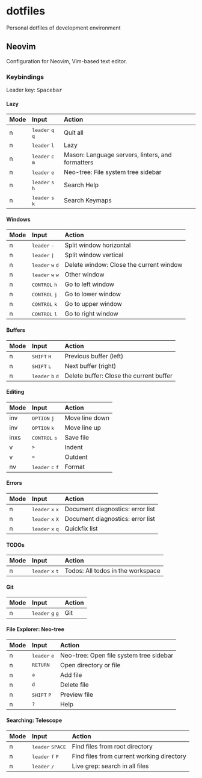 # dotfiles

Personal dotfiles of development environment

## Neovim

Configuration for Neovim, Vim-based text editor.

### Keybindings

Leader key: <kbd>Spacebar</kbd>

#### Lazy

| Mode | Input                                       | Action                                           |
| :--- | :------------------------------------------ | :----------------------------------------------- |
| n    | <kbd>leader</kbd> <kbd>q</kbd> <kbd>q</kbd> | Quit all                                         |
| n    | <kbd>leader</kbd> <kbd>l</kbd>              | Lazy                                             |
| n    | <kbd>leader</kbd> <kbd>c</kbd> <kbd>m</kbd> | Mason: Language servers, linters, and formatters |
| n    | <kbd>leader</kbd> <kbd>e</kbd>              | Neo-tree: File system tree sidebar               |
| n    | <kbd>leader</kbd> <kbd>s</kbd> <kbd>h</kbd> | Search Help                                      |
| n    | <kbd>leader</kbd> <kbd>s</kbd> <kbd>k</kbd> | Search Keymaps                                   |

#### Windows

| Mode | Input                                       | Action                                  |
| :--- | :------------------------------------------ | :-------------------------------------- |
| n    | <kbd>leader</kbd> <kbd>-</kbd>              | Split window horizontal                 |
| n    | <kbd>leader</kbd> <kbd>\|</kbd>             | Split window vertical                   |
| n    | <kbd>leader</kbd> <kbd>w</kbd> <kbd>d</kbd> | Delete window: Close the current window |
| n    | <kbd>leader</kbd> <kbd>w</kbd> <kbd>w</kbd> | Other window                            |
| n    | <kbd>CONTROL</kbd> <kbd>h</kbd>             | Go to left window                       |
| n    | <kbd>CONTROL</kbd> <kbd>j</kbd>             | Go to lower window                      |
| n    | <kbd>CONTROL</kbd> <kbd>k</kbd>             | Go to upper window                      |
| n    | <kbd>CONTROL</kbd> <kbd>l</kbd>             | Go to right window                      |

#### Buffers

| Mode | Input                                       | Action                                  |
| :--- | :------------------------------------------ | :-------------------------------------- |
| n    | <kbd>SHIFT</kbd> <kbd>H</kbd>               | Previous buffer (left)                  |
| n    | <kbd>SHIFT</kbd> <kbd>L</kbd>               | Next buffer (right)                     |
| n    | <kbd>leader</kbd> <kbd>b</kbd> <kbd>d</kbd> | Delete buffer: Close the current buffer |

#### Editing

| Mode | Input                                       | Action         |
| :--- | :------------------------------------------ | :------------- |
| inv  | <kbd>OPTION</kbd> <kbd>j</kbd>              | Move line down |
| inv  | <kbd>OPTION</kbd> <kbd>k</kbd>              | Move line up   |
| inxs | <kbd>CONTROL</kbd> <kbd>s</kbd>             | Save file      |
| v    | <kbd>&gt;</kbd>                             | Indent         |
| v    | <kbd>&lt;</kbd>                             | Outdent        |
| nv   | <kbd>leader</kbd> <kbd>c</kbd> <kbd>f</kbd> | Format         |

#### Errors

| Mode | Input                                       | Action                           |
| :--- | :------------------------------------------ | :------------------------------- |
| n    | <kbd>leader</kbd> <kbd>x</kbd> <kbd>x</kbd> | Document diagnostics: error list |
| n    | <kbd>leader</kbd> <kbd>x</kbd> <kbd>X</kbd> | Document diagnostics: error list |
| n    | <kbd>leader</kbd> <kbd>x</kbd> <kbd>q</kbd> | Quickfix list                    |

#### TODOs

| Mode | Input                                       | Action                            |
| :--- | :------------------------------------------ | :-------------------------------- |
| n    | <kbd>leader</kbd> <kbd>x</kbd> <kbd>t</kbd> | Todos: All todos in the workspace |

#### Git

| Mode | Input                                       | Action |
| :--- | :------------------------------------------ | :----- |
| n    | <kbd>leader</kbd> <kbd>g</kbd> <kbd>g</kbd> | Git    |

#### File Explorer: Neo-tree

| Mode | Input                          | Action                                  |
| :--- | :----------------------------- | :-------------------------------------- |
| n    | <kbd>leader</kbd> <kbd>e</kbd> | Neo-tree: Open file system tree sidebar |
| n    | <kbd>RETURN</kbd>              | Open directory or file                  |
| n    | <kbd>a</kbd>                   | Add file                                |
| n    | <kbd>d</kbd>                   | Delete file                             |
| n    | <kbd>SHIFT</kbd> <kbd>P</kbd>  | Preview file                            |
| n    | <kbd>?</kbd>                   | Help                                    |

#### Searching: Telescope

| Mode | Input                                       | Action                                    |
| :--- | :------------------------------------------ | :---------------------------------------- |
| n    | <kbd>leader</kbd> <kbd>SPACE</kbd>          | Find files from root directory            |
| n    | <kbd>leader</kbd> <kbd>f</kbd> <kbd>F</kbd> | Find files from current working directory |
| n    | <kbd>leader</kbd> <kbd>/</kbd>              | Live grep: search in all files            |
